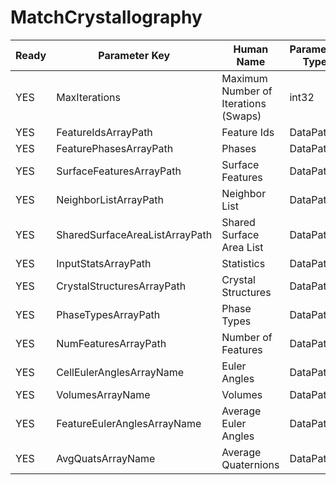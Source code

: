 # MatchCrystallography

| Ready | Parameter Key | Human Name | Parameter Type | Parameter Class |
|-------|---------------|------------|-----------------|----------------|
| YES | MaxIterations | Maximum Number of Iterations (Swaps) | int32 | Int32Parameter |
| YES | FeatureIdsArrayPath | Feature Ids | DataPath | ArraySelectionParameter |
| YES | FeaturePhasesArrayPath | Phases | DataPath | ArraySelectionParameter |
| YES | SurfaceFeaturesArrayPath | Surface Features | DataPath | ArraySelectionParameter |
| YES | NeighborListArrayPath | Neighbor List | DataPath | ArraySelectionParameter |
| YES | SharedSurfaceAreaListArrayPath | Shared Surface Area List | DataPath | ArraySelectionParameter |
| YES | InputStatsArrayPath | Statistics | DataPath | ArraySelectionParameter |
| YES | CrystalStructuresArrayPath | Crystal Structures | DataPath | ArraySelectionParameter |
| YES | PhaseTypesArrayPath | Phase Types | DataPath | ArraySelectionParameter |
| YES | NumFeaturesArrayPath | Number of Features | DataPath | ArraySelectionParameter |
| YES | CellEulerAnglesArrayName | Euler Angles | DataPath | ArrayCreationParameter |
| YES | VolumesArrayName | Volumes | DataPath | ArrayCreationParameter |
| YES | FeatureEulerAnglesArrayName | Average Euler Angles | DataPath | ArrayCreationParameter |
| YES | AvgQuatsArrayName | Average Quaternions | DataPath | ArrayCreationParameter |

